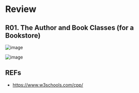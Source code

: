 
# Review 

## R01.  The Author and Book Classes (for a Bookstore) 

![image](https://github.com/AdTekDev/AdvProgTek/assets/18588011/7a3c3b96-e37f-4e87-884b-bac5740c89e7)

![image](https://github.com/AdTekDev/AdvProgTek/assets/18588011/ea50ed10-83a2-42e7-a6be-f290cd41f703)


## REFs
- https://www.w3schools.com/cpp/ 

